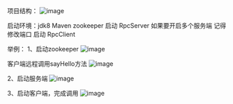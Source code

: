 项目结构：
![image](https://github.com/user-attachments/assets/9be12046-87cd-418f-9380-7fd564b30ec1)



启动环境：jdk8  Maven  zookeeper 
启动 RpcServer  如果要开启多个服务端 记得修改端口
启动 RpcClient  

举例：
1、启动zookeeper
![image](https://github.com/user-attachments/assets/7fb0ced7-691a-4530-9f9d-a9a18cdb0f87)

客户端远程调用sayHello方法
![image](https://github.com/user-attachments/assets/68bb13e2-ae3a-4f9d-a8bd-b80ea1ffc342)

2、启动服务端
![image](https://github.com/user-attachments/assets/1815f708-2706-42ac-a5e2-6a39c88e8afc)

3、启动客户端，完成调用
![image](https://github.com/user-attachments/assets/26b00282-8090-4de8-902d-fccc7969441c)
